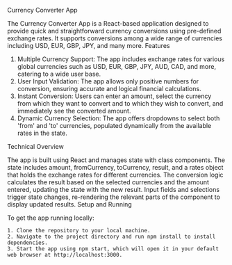 Currency Converter App

The Currency Converter App is a React-based application designed to provide quick and straightforward currency conversions using pre-defined exchange rates. It supports conversions among a wide range of currencies including USD, EUR, GBP, JPY, and many more.
Features

   1. Multiple Currency Support: The app includes exchange rates for various global currencies such as USD, EUR, GBP, JPY, AUD, CAD, and more, catering to a wide user base.
   2. User Input Validation: The app allows only positive numbers for conversion, ensuring accurate and logical financial calculations.
   3. Instant Conversion: Users can enter an amount, select the currency from which they want to convert and to which they wish to convert, and immediately see the converted amount.
   4. Dynamic Currency Selection: The app offers dropdowns to select both 'from' and 'to' currencies, populated dynamically from the available rates in the state.

Technical Overview

The app is built using React and manages state with class components. The state includes amount, fromCurrency, toCurrency, result, and a rates object that holds the exchange rates for different currencies. The conversion logic calculates the result based on the selected currencies and the amount entered, updating the state with the new result. Input fields and selections trigger state changes, re-rendering the relevant parts of the component to display updated results.
Setup and Running

To get the app running locally:

    1. Clone the repository to your local machine.
    2. Navigate to the project directory and run npm install to install dependencies.
    3. Start the app using npm start, which will open it in your default web browser at http://localhost:3000.
